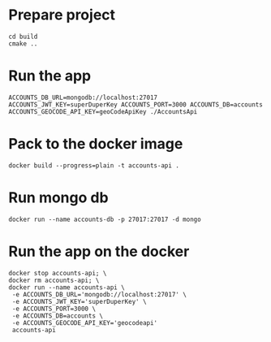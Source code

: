 # Prepare project

```
cd build
cmake ..
```

# Run the app

```
ACCOUNTS_DB_URL=mongodb://localhost:27017 ACCOUNTS_JWT_KEY=superDuperKey ACCOUNTS_PORT=3000 ACCOUNTS_DB=accounts ACCOUNTS_GEOCODE_API_KEY=geoCodeApiKey ./AccountsApi
```

# Pack to the docker image

```
docker build --progress=plain -t accounts-api .
```

# Run mongo db

```
docker run --name accounts-db -p 27017:27017 -d mongo
```

# Run the app on the docker

```
docker stop accounts-api; \
docker rm accounts-api; \
docker run --name accounts-api \
 -e ACCOUNTS_DB_URL='mongodb://localhost:27017' \
 -e ACCOUNTS_JWT_KEY='superDuperKey' \
 -e ACCOUNTS_PORT=3000 \
 -e ACCOUNTS_DB=accounts \
 -e ACCOUNTS_GEOCODE_API_KEY='geocodeapi'
 accounts-api
```
